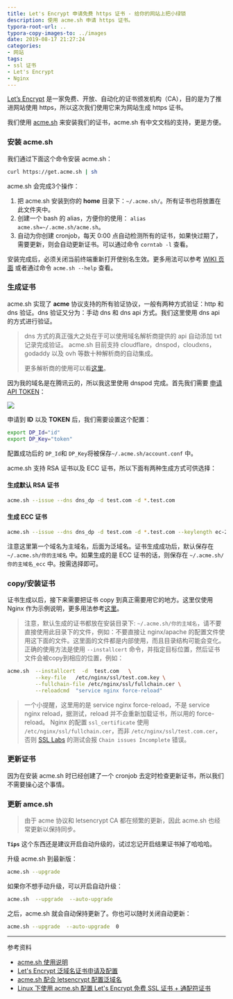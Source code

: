```yaml
---
title: Let's Encrypt 申请免费 https 证书 - 给你的网站上把小绿锁
description: 使用 acme.sh 申请 https 证书。
typora-root-url: ..
typora-copy-images-to: ../images
date: 2019-08-17 21:27:24
categories:
- 网站
tags:
- ssl 证书
- Let's Encrypt
- Nginx
---
```


[Let’s Encrypt](https://letsencrypt.org/) 是一家免费、开放、自动化的证书颁发机构（CA），目的是为了推进网站使用 https，所以这次我们使用它来为网站生成 https 证书。

我们使用 [acme.sh](https://acme.sh/) 来安装我们的证书，acme.sh 有中文文档的支持，更是方便。

### 安装 acme.sh
我们通过下面这个命令安装 acme.sh：

```bash
curl https://get.acme.sh | sh
```

acme.sh 会完成3个操作：

1. 把 acme.sh 安装到你的 **home** 目录下：`~/.acme.sh/`。所有证书也将放置在此文件夹中。
2. 创建一个 bash 的 alias，方便你的使用： `alias acme.sh=~/.acme.sh/acme.sh`。
3. 自动为你创建 cronjob，每天 0:00 点自动检测所有的证书，如果快过期了，需要更新，则会自动更新证书。可以通过命令 `corntab -l` 查看。

安装完成后，必须关闭当前终端重新打开使别名生效。更多用法可以参考 [WIKI 页面](https://github.com/acmesh-official/acme.sh/wiki) 或者通过命令 `acme.sh --help` 查看。

### 生成证书

acme.sh 实现了 **acme** 协议支持的所有验证协议，一般有两种方式验证：http 和 dns 验证。dns 验证又分为：手动 dns 和 dns api 方式。我们这里使用 dns api 的方式进行验证。

> dns 方式的真正强大之处在于可以使用域名解析商提供的 api 自动添加 txt 记录完成验证。
> acme.sh 目前支持 cloudflare，dnspod，cloudxns，godaddy 以及 ovh 等数十种解析商的自动集成。
>
> 更多解析商的使用可以看[这里](https://github.com/acmesh-official/acme.sh/wiki/dnsapi)。

因为我的域名是在腾讯云的，所以我这里使用 dnspod 完成。首先我们需要 [申请 API TOKEN](https://console.dnspod.cn/account/token)：

![](https://i.imgur.com/gUsN4C9.png)

申请到 **ID** 以及 **TOKEN** 后，我们需要设置这个配置：
```bash
export DP_Id="id"
export DP_Key="token"
```

配置成功后的 `DP_Id`和 `DP_Key`将被保存`~/.acme.sh/account.conf` 中。

acme.sh 支持 RSA 证书以及 ECC 证书，所以下面有两种生成方式可供选择：

#### 生成默认 RSA 证书

```bash
acme.sh --issue --dns dns_dp -d test.com -d *.test.com
```

#### 生成 ECC 证书

```bash
acme.sh --issue --dns dns_dp -d test.com -d *.test.com --keylength ec-256
```

注意这里第一个域名为主域名，后面为泛域名。证书生成成功后，默认保存在 `~/.acme.sh/你的主域名` 中。如果生成的是 ECC 证书的话，则保存在 `~/.acme.sh/你的主域名_ecc` 中。按需选择即可。

###  copy/安装证书

证书生成以后，接下来需要把证书 copy 到真正需要用它的地方。这里仅使用 Nginx 作为示例说明，更多用法参考[这里](https://github.com/acmesh-official/acme.sh/wiki/说明#3-copy安装-证书)。

> 注意，默认生成的证书都放在安装目录下: `~/.acme.sh/你的主域名`，请不要直接使用此目录下的文件，例如：不要直接让 nginx/apache 的配置文件使用这下面的文件。这里面的文件都是内部使用，而且目录结构可能会变化。
> 正确的使用方法是使用 `--installcert` 命令，并指定目标位置，然后证书文件会被copy到相应的位置，例如：

```bash
acme.sh  --installcert  -d  test.com   \
         --key-file   /etc/nginx/ssl/test.com.key \
         --fullchain-file /etc/nginx/ssl/fullchain.cer \
         --reloadcmd  "service nginx force-reload"
```

> 一个小提醒，这里用的是 service nginx force-reload，不是 service nginx reload，据测试，reload 并不会重新加载证书，所以用的 force-reload。
> Nginx 的配置 `ssl_certificate` 使用 `/etc/nginx/ssl/fullchain.cer`，而非 `/etc/nginx/ssl/test.com.cer`，否则 [SSL Labs](https://www.ssllabs.com/ssltest/) 的测试会报 `Chain issues Incomplete` 错误。

### 更新证书

因为在安装 acme.sh 时已经创建了一个 cronjob 去定时检查更新证书，所以我们不需要操心这个事情。

### 更新 amce.sh

> 由于 acme 协议和 letsencrypt CA 都在频繁的更新，因此 acme.sh 也经常更新以保持同步。

**`Tips`** 这个东西还是建议开启自动升级的，试过忘记开启结果证书掉了哈哈哈。

升级 acme.sh 到最新版：

```bash
acme.sh --upgrade
```

如果你不想手动升级，可以开启自动升级：
```bash
acme.sh  --upgrade  --auto-upgrade
```

之后，acme.sh 就会自动保持更新了。你也可以随时关闭自动更新：
```bash
acme.sh --upgrade  --auto-upgrade  0
```

------

参考资料

- [acme.sh 使用说明](https://github.com/acmesh-official/acme.sh/wiki/说明)
- [Let's Encrypt 泛域名证书申请及配置](https://segmentfault.com/a/1190000015354547)
- [acme.sh 配合 letsencrypt 配置泛域名](https://juejin.im/post/5b6542ed51882519d3468d6d)
- [Linux 下使用 acme.sh 配置 Let's Encrypt 免费 SSL 证书 + 通配符证书](https://sb.sb/blog/linux-acme-sh-lets-encrypt-ssl/)

